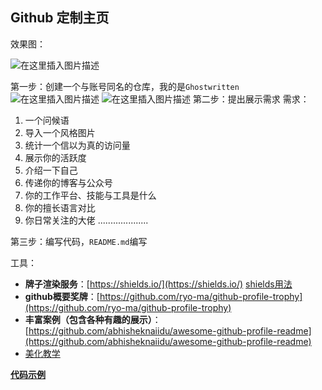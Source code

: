 ##  Github 定制主页
效果图：

![在这里插入图片描述](https://img-blog.csdnimg.cn/32369c1fbcf94476b002d9c88eebb61f.png?x-oss-process=image/watermark,type_ZHJvaWRzYW5zZmFsbGJhY2s,shadow_50,text_Q1NETiBAZ2hvc3R3cml0dGVu,size_20,color_FFFFFF,t_70,g_se,x_16)

第一步：创建一个与账号同名的仓库，我的是`Ghostwritten`
![在这里插入图片描述](https://img-blog.csdnimg.cn/248c2c3d761f451bbda76d96e57dbc08.png)
![在这里插入图片描述](https://img-blog.csdnimg.cn/91bd2f9c04c1496cab08d6263cdfcba7.png?x-oss-process=image/watermark,type_ZHJvaWRzYW5zZmFsbGJhY2s,shadow_50,text_Q1NETiBAZ2hvc3R3cml0dGVu,size_20,color_FFFFFF,t_70,g_se,x_16)
第二步：提出展示需求
需求：

 1. 一个问候语
 2. 导入一个风格图片
 3. 统计一个信以为真的访问量
 4. 展示你的活跃度
 5. 介绍一下自己
 6. 传递你的博客与公众号
 7. 你的工作平台、技能与工具是什么
 8. 你的擅长语言对比
 9. 你日常关注的大佬
 .................... 

第三步：编写代码，`README.md`编写

工具：

 - **牌子渲染服务**：[https://shields.io/](https://shields.io/)
 [shields用法](https://sspai.com/post/59593)
 - **github概要奖牌**：[https://github.com/ryo-ma/github-profile-trophy](https://github.com/ryo-ma/github-profile-trophy)
 - **丰富案例（包含各种有趣的展示）**：[https://github.com/abhisheknaiidu/awesome-github-profile-readme](https://github.com/abhisheknaiidu/awesome-github-profile-readme)
 - [美化教学](https://aboutmonica.com/writing/)

[**代码示例**](https://github.com/Ghostwritten/Ghostwritten/blob/main/README.md)

